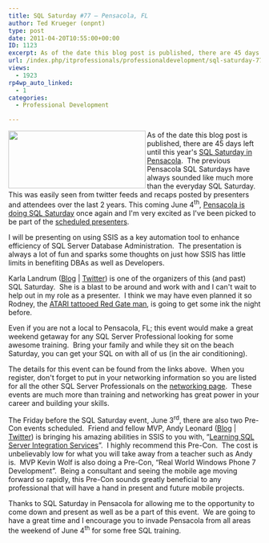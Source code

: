 ```yaml
---
title: SQL Saturday #77 – Pensacola, FL
author: Ted Krueger (onpnt)
type: post
date: 2011-04-20T10:55:00+00:00
ID: 1123
excerpt: As of the date this blog post is published, there are 45 days left until this year's SQL Saturday in Pensacola.  The previous Pensacola SQL Saturdays have always sounded like much more than the everyday SQL Saturday.  This was easily seen from twitter f&hellip;
url: /index.php/itprofessionals/professionaldevelopment/sql-saturday-77-pensacola/
views:
  - 1923
rp4wp_auto_linked:
  - 1
categories:
  - Professional Development

---
```

<div class="image_block">
  <a href="/wp-content/uploads/blogs/All/sqlsat77.GIF?mtime=1303303751"><img alt="" src="/wp-content/uploads/blogs/All/sqlsat77.GIF?mtime=1303303751" width="274" height="115" align="left" /></a>
</div>

As of the date this blog post is published, there are 45 days left until this year's [SQL Saturday in Pensacola][1].  The previous Pensacola SQL Saturdays have always sounded like much more than the everyday SQL Saturday.  This was easily seen from twitter feeds and recaps posted by presenters and attendees over the last 2 years. This coming June 4<sup>th</sup>, [Pensacola is doing SQL Saturday][2] once again and I'm very excited as I've been picked to be part of the [scheduled presenters][3].



I will be presenting on using SSIS as a key automation tool to enhance efficiency of SQL Server Database Administration.  The presentation is always a lot of fun and sparks some thoughts on just how SSIS has little limits in benefiting DBAs as well as Developers. 

Karla Landrum ([Blog][4] | [Twitter][5]) is one of the organizers of this (and past) SQL Saturday.  She is a blast to be around and work with and I can't wait to help out in my role as a presenter.  I think we may have even planned it so Rodney, the [ATARI tattooed Red Gate man][6], is going to get some ink the night before. 

Even if you are not a local to Pensacola, FL; this event would make a great weekend getaway for any SQL Server Professional looking for some awesome training.  Bring your family and while they sit on the beach Saturday, you can get your SQL on with all of us (in the air conditioning). 

The details for this event can be found from the links above.  When you register, don't forget to put in your networking information so you are listed for all the other SQL Server Professionals on the [networking page][7].  These events are much more than training and networking has great power in your career and building your skills. 

The Friday before the SQL Saturday event, June 3<sup>rd</sup>, there are also two Pre-Con events scheduled.  Friend and fellow MVP, Andy Leonard ([Blog][8] | [Twitter][9]) is bringing his amazing abilities in SSIS to you with, “[Learning SQL Server Integration Services][10]”.  I highly recommend this Pre-Con.  The cost is unbelievably low for what you will take away from a teacher such as Andy is.  MVP Kevin Wolf is also doing a Pre-Con, “Real World Windows Phone 7 Development”.  Being a consultant and seeing the mobile age moving forward so rapidly, this Pre-Con sounds greatly beneficial to any professional that will have a hand in present and future mobile projects.

Thanks to SQL Saturday in Pensacola for allowing me to the opportunity to come down and present as well as be a part of this event.  We are going to have a great time and I encourage you to invade Pensacola from all areas the weekend of June 4<sup>th</sup> for some free SQL training.

 [1]: http://www.sqlsaturday.com/eventhome.aspx
 [2]: http://www.sqlsaturday.com/77/eventhome.aspx
 [3]: http://www.sqlsaturday.com/77/schedule.aspx
 [4]: http://karlalandrum.wordpress.com/
 [5]: http://twitter.com/#!/karlakay22
 [6]: ftp://ftp.pigwa.net/stuff/collections/atari_forever/www-magazines/MyAtari.net/07/atarifan.htm
 [7]: http://www.sqlsaturday.com/networking.aspx
 [8]: http://sqlblog.com/blogs/andy_leonard/
 [9]: http://twitter.com/#!/andyleonard/
 [10]: http://sqlsaturday77.eventbrite.com/
